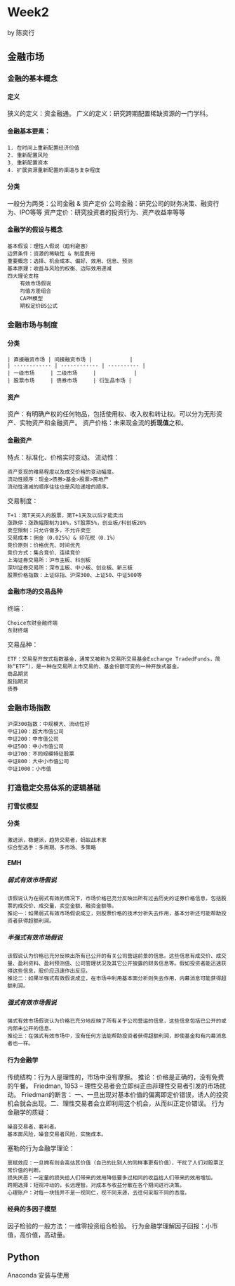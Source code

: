 # Week2
by 陈奕行
## 金融市场
### 金融的基本概念
#### 定义
狭义的定义：资金融通。
广义的定义：研究跨期配置稀缺资源的一门学科。
#### 金融基本要素：
    1. 在时间上重新配置经济价值 
    2. 重新配置风险 
    3. 重新配置资本 
    4. 扩展资源重新配置的渠道与复杂程度
#### 分类
一般分为两类：公司金融 & 资产定价
    公司金融：研究公司的财务决策、融资行为、IPO等等
    资产定价：研究投资者的投资行为、资产收益率等等
#### 金融学的假设与概念
    基本假设：理性人假说（趋利避害）
    边界条件：资源的稀缺性 & 制度费用
    重要概念：选择、机会成本、偏好、效用、信息、预测
    基本原理：收益与风险的权衡、边际效用递减
    四大理论支柱
        有效市场假说
        均值方差组合
        CAPM模型
        期权定价BS公式
### 金融市场与制度
#### 分类
    | 直接融资市场 | 间接融资市场 |            |
    | ------------ | ------------ | ---------- |
    | 一级市场     | 二级市场     |            |
    | 股票市场     | 债券市场     | 衍生品市场 |
#### 资产
资产：有明确产权的任何物品，包括使用权、收入权和转让权。可以分为无形资产、实物资产和金融资产。
资产价格：未来现金流的**折现值**之和。
#### 金融资产
特点：标准化、价格实时变动。
流动性：

    资产变现的难易程度以及成交价格的变动幅度。
    流动性顺序：现金>债券>基金>股票>房地产
    流动性递减的顺序往往也是风险递增的顺序。
交易制度：

    T+1：第T天买入的股票，第T+1天及以后才能卖出
    涨跌停：涨跌幅限制为10%，ST股票5%，创业板/科创板20%
    卖空限制：只允许做多，不允许卖空
    交易成本：佣金（0.025%）& 印花税（0.1%）
    竞价原则：价格优先、时间优先
    竞价方式：集合竞价、连续竞价
    上海证券交易所：沪市主板、科创板
    深圳证券交易所：深市主板、中小板、创业板、新三板
    股票价格指数：上证综指、沪深300、上证50、中证500等
#### 金融市场的交易品种
终端：

    Choice东财金融终端
    东财终端

交易品种：

    ETF：交易型开放式指数基金，通常又被称为交易所交易基金Exchange TradedFunds，简称“ETF”），是一种在交易所上市交易的、基金份额可变的一种开放式基金。
    商品期货
    股指期货
    债券
### 金融市场指数
    沪深300指数：中规模大、流动性好
    中证100：超大市值公司
    中证200：中市值公司
    中证500：中小市值公司
    中证700：不同规模特征股票
    中证800：大中小市值公司
    中证1000：小市值

### 打造稳定交易体系的逻辑基础
#### 打雪仗模型
#### 分类
    激进派，稳健派，趋势交易者，蚂蚁战术家
    综合型选手：多周期、多市场、多策略
#### EMH
##### 弱式有效市场假说
    该假说认为在弱式有效的情况下，市场价格已充分反映出所有过去历史的证券价格信息，包括股票的成交价、成交量，卖空金额、融资金额等。
    推论一：如果弱式有效市场假说成立，则股票价格的技术分析失去作用，基本分析还可能帮助投资者获得超额利润。
##### 半强式有效市场假说
    该假说认为价格已充分反映出所有已公开的有关公司营运前景的信息。这些信息有成交价、成交量、盈利资料、盈利预测值、公司管理状况及其它公开披露的财务信息等。假如投资者能迅速获得这些信息，股价应迅速作出反应。
    推论二：如果半强式有效假说成立，在市场中利用基本面分析则失去作用，内幕消息可能获得超额利润。
##### 强式有效市场假说
    强式有效市场假说认为价格已充分地反映了所有关于公司营运的信息，这些信息包括已公开的或内部未公开的信息。
    推论三：在强式有效市场中，没有任何方法能帮助投资者获得超额利润，即使基金和有内幕消息者也一样。
#### 行为金融学
传统结构：行为人是理性的，市场中没有摩擦。
推论：价格是正确的，没有免费的午餐。
Friedman, 1953 – 理性交易者会立即纠正由非理性交易者引发的市场扰动。
Friedman的断言：
一、一旦出现对基本价值的偏离即定价错误，诱人的投资机会就会出现。二、理性交易者会立即利用这个机会，从而纠正定价错误。
行为金融学的质疑：

    噪音交易者，套利者。
    基本面风险，噪音交易者风险，实施成本。

塞勒的行为金融学理论：

    禀赋效应：一旦拥有则会高估其价值（自己的比别人的同样事更有价值），干扰了人们对股票正常价值的判断。
    损失厌恶：一定量的损失给人们带来的效用降低要多过相同的收益给人们带来的效用增加。
    跨期选择：短视冲动的，长远理智。对成本与收益分散在各个期间进行决策。
    心理账户：对每一块钱并不是一视同仁，视不同来源，去往何采取不同的态度。

#### 经典的多因子模型
因子检验的一般方法：一维零投资组合检验。
行为金融学理解因子回报：小市值，高价值，高动量。

## Python
Anaconda 安装与使用